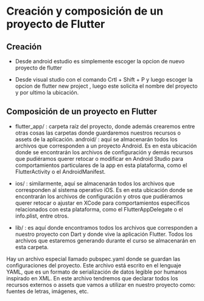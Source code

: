 # Creación y composición de un proyecto de Flutter

## Creación

- Desde android estudio es simplemente escoger la opcion de nuevo proyecto de flutter

- Desde visual studio con el comando Crtl + Shift + P    y luego escoger la opcion de flutter new project , luego este solicita el nombre del proyecto y por ultimo la ubicación.


## Composición de un proyecto en Flutter

- flutter_app/ : carpeta raíz del proyecto, donde además crearemos entre otras cosas las carpetas donde guardaremos nuestros recursos o assets de la aplicación.
android/ : aquí se almacenarán todos los archivos que corresponden a un proyecto Android. Es en esta ubicación donde se encontrarán los archivos de configuración y demás recursos que pudiéramos querer retocar o modificar en Android Studio para comportamientos particulares de la app en esta plataforma, como el FlutterActivity o el AndroidManifest.

- ios/ : similarmente, aquí se almacenarán todos los archivos que corresponden al sistema operativo iOS. Es en esta ubicación donde se encontrarán los archivos de configuración y otros que pudiéramos querer retocar o ajustar en XCode para comportamientos específicos relacionados con esta plataforma, como el FlutterAppDelegate o el info.plist, entre otros.

- lib/ : es aquí donde encontramos todos los archivos que corresponden a nuestro proyecto con Dart y donde vive la aplicación Flutter. Todos los archivos que estaremos generando durante el curso se almacenarán en esta carpeta.


Hay un archivo especial llamado pubspec.yaml donde se guardan las configuraciones del proyecto. Este archivo está escrito en el lenguaje YAML, que es un formato de serialización de datos legible por humanos inspirado en XML. En este archivo tendremos que declarar todos los recursos externos o assets que vamos a utilizar en nuestro proyecto como: fuentes de letras, imágenes, etc.